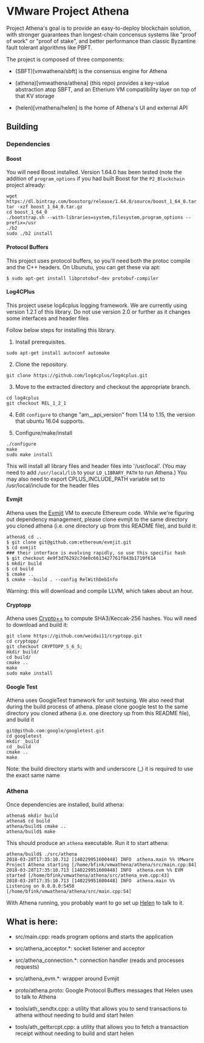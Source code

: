 # VMware Project Athena

Project Athena's goal is to provide an easy-to-deploy blockchain
solution, with stronger guarantees than longest-chain concensus
systems like "proof of work" or "proof of stake", and better
performance than classic Byzantine fault tolerant algorithms like
PBFT.

The project is composed of three components:

 * (SBFT)[vmwathena/sbft] is the consensus engine for Athena

 * (athena)[vmwathena/athena] (this repo) provides a key-value
   abstraction atop SBFT, and an Etherium VM compatibility layer on
   top of that KV storage

 * (helen)[vmathena/helen] is the home of Athena's UI and external API

## Building

### Dependencies

#### Boost

You will need Boost installed. Version 1.64.0 has been tested (note
the addition of `program_options` if you had built Boost for the
`P2_Blockchain` project already:

```
wget https://dl.bintray.com/boostorg/release/1.64.0/source/boost_1_64_0.tar.gz
tar -xzf boost_1_64_0.tar.gz
cd boost_1_64_0
./bootstrap.sh --with-libraries=system,filesystem,program_options --prefix=/usr
./b2
sudo ./b2 install
```

#### Protocol Buffers

This project uses protocol buffers, so you'll need both the protoc
compile and the C++ headers. On Ubunutu, you can get these via apt:

```
$ sudo apt-get install libprotobuf-dev protobuf-compiler
```

#### Log4CPlus

This project usese log4cplus logging framework. We are currently
using version 1.2.1 of this library. Do not use version 2.0 or further
as it changes some interfaces and header files

Follow below steps for installing this library.

1. Install prerequisites.
```
sudo apt-get install autoconf automake
```

2. Clone the repository.

```
git clone https://github.com/log4cplus/log4cplus.git
```

3. Move to the extracted directory and checkout the appropriate branch.

```
cd log4cplus
git checkout REL_1_2_1
````

4. Edit `configure` to change "am__api_version" from 1.14 to 1.15, the
version that ubuntu 16.04 supports.

5. Configure/make/install

```
./configure
make
sudo make install
```

This will install all library files and header files into
'/usr/local'. (You may need to add `/usr/local/lib` to your
`LD_LIBRARY_PATH` to run Athena.)
You may also need to export CPLUS_INCLUDE_PATH variable set to /usr/local/include for the header files

#### Evmjit

Athena uses the [Evmjit](https://github.com/ethereum/evmjit) VM to
execute Ethereum code. While we're figuring out dependency management,
please clone evmjit to the same directory you cloned athena (i.e. one
directory up from this README file), and build it:

```shell
athena$ cd ..
$ git clone git@github.com:ethereum/evmjit.git
$ cd evmjit
### their interface is evolving rapidly, so use this specific hash
$ git checkout 4e9f3d76292c7de0c6613427761f843b1719f614
$ mkdir build
$ cd build
$ cmake ..
$ cmake --build . --config RelWithDebInfo
```

Warning: this will download and compile LLVM, which takes about an
hour.

#### Cryptopp

Athena uses [Crypto++](https://github.com/weidai11/cryptopp.git) to
compute SHA3/Keccak-256 hashes. You will need to download and build
it:

```
git clone https://github.com/weidai11/cryptopp.git
cd cryptopp/
git checkout CRYPTOPP_5_6_5;
mkdir build/
cd build/
cmake ..
make
sudo make install
```

#### Google Test
Athena uses GoogleTest framework for unit testsing. We also need that during the build process of athena. please clone google test to the same directory you cloned athena (i.e. one directory up from this README file), and build it
```
git@github.com:google/googletest.git
cd googletest
mkdir _build
cd _build
cmake ..
make

```
Note: the build directory starts with and underscore (_) it is required to use the exact same name

### Athena

Once dependencies are installed, build athena:

```shell
athena$ mkdir build
athena$ cd build
athena/build$ cmake ..
athena/build$ make
```

This should produce an `athena` executable. Run it to start athena:

```shell
athena/build$ ./src/athena
2018-03-28T17:35:10.712 [140229951600448] INFO  athena.main %% VMware Project Athena starting [/home/bfink/vmwathena/athena/src/main.cpp:84]
2018-03-28T17:35:10.713 [140229951600448] INFO  athena.evm %% EVM started [/home/bfink/vmwathena/athena/src/athena_evm.cpp:43]
2018-03-28T17:35:10.713 [140229951600448] INFO  athena.main %% Listening on 0.0.0.0:5458 [/home/bfink/vmwathena/athena/src/main.cpp:54]
```

With Athena running, you probably want to go set up
[Helen](https://github.com/vmwathena/helen) to talk to it.

## What is here:

 * src/main.cpp: reads program options and starts the application

 * src/athena_acceptor.*: socket listener and acceptor

 * src/athena_connection.*: connection handler (reads and processes requests)

 * src/athena_evm.*: wrapper around Evmjit

 * proto/athena.proto: Google Protocol Buffers messages that Helen uses
   to talk to Athena

 * tools/ath_sendtx.cpp: a utility that allows you to send
   transactions to athena without needing to build and start helen

 * tools/ath_gettxrcpt.cpp: a utility that allows you to fetch a
   transaction receipt without needing to build and start helen